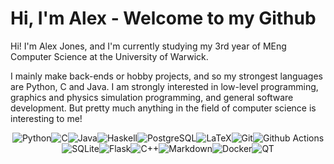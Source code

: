 # Hi, I'm Alex - Welcome to my Github

Hi! I'm Alex Jones, and I'm currently studying my 3rd year of MEng Computer Science at the University of Warwick.

I mainly make back-ends or hobby projects, and so my strongest languages are Python, C and Java. I am strongly interested in low-level programming, graphics and physics simulation programming, and general software development. But pretty much anything in the field of computer science is interesting to me!

<p align="center" style="display:flex; justify-content: center; flex-wrap: wrap;"><span> </span>
    <img alt="Python" src="https://img.shields.io/badge/Python-306998?style=for-the-badge&logo=python&logoColor=white"/><span> </span>
    <img alt="C" src="https://img.shields.io/badge/C-%2300599C.svg?&style=for-the-badge&logo=c&logoColor=white"/><span> </span>
    <img alt="Java" src="https://img.shields.io/badge/Java-ED8B00?style=for-the-badge&logo=java&logoColor=white"/><span> </span>
    <img alt="Haskell" src="https://img.shields.io/badge/Haskell-%235E5086.svg?style=for-the-badge&logo=haskell&logoColor=white"/><span> </span>
    <img alt="PostgreSQL" src="https://img.shields.io/badge/PostgreSQL-316192?style=for-the-badge&logo=postgresql&logoColor=white"><span> </span>
    <img alt="LaTeX" src="https://img.shields.io/badge/Latex-%23008080.svg?&style=for-the-badge&logo=latex&logoColor=white"/><span> </span>
    <img alt="Git" src="https://img.shields.io/badge/Git-F05032?style=for-the-badge&logo=git&logoColor=white"/><span> </span>
    <img alt="Github Actions" src="https://img.shields.io/badge/github%20actions-%232671E5.svg?style=for-the-badge&logo=githubactions&logoColor=white"/><span> </span>
    <br>
    <img alt="SQLite" src="https://img.shields.io/badge/sqlite-%2307405e.svg?style=for-the-badge&logo=sqlite&logoColor=white"/><span> </span>
    <img alt="Flask" src="https://img.shields.io/badge/flask-%23000.svg?style=for-the-badge&logo=flask&logoColor=white"/><span> </span>
    <img alt="C++" src="https://img.shields.io/badge/c++-%2300599C.svg?style=for-the-badge&logo=c%2B%2B&logoColor=white"/><span> </span>
    <img alt="Markdown" src="https://img.shields.io/badge/markdown-%23000000.svg?style=for-the-badge&logo=markdown&logoColor=white"/><span> </span>
    <img alt="Docker" src="https://img.shields.io/badge/docker-%230db7ed.svg?style=for-the-badge&logo=docker&logoColor=white"/><span> </span>
    <img alt="QT" src="https://img.shields.io/badge/Qt-%23217346.svg?style=for-the-badge&logo=Qt&logoColor=white"/><span> </span>
    
</p>
